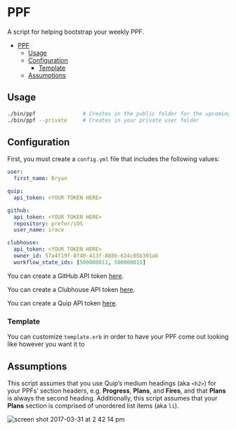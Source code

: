 # PPF

A script for helping bootstrap your weekly PPF.

- [PPF](#ppf)
	- [Usage](#usage)
	- [Configuration](#configuration)
		- [Template](#template)
	- [Assumptions](#assumptions)

## Usage

```bash
./bin/ppf               # Creates in the public folder for the upcoming week
./bin/ppf --private     # Creates in your private user folder
```

## Configuration

First, you must create a `config.yml` file that includes the following values:

```yaml
user:
  first_name: Bryan

quip:
  api_token: <YOUR TOKEN HERE>

github:
  api_token: <YOUR TOKEN HERE>
  repository: prefer/iOS
  user_name: irace

clubhouse:
  api_token: <YOUR TOKEN HERE>
  owner_id: 57a4f19f-8f40-413f-888b-624c05b391ab
  workflow_state_ids: [500000011, 500000015]
```

You can create a GitHub API token [here](https://github.com/settings/tokens).

You can create a Clubhouse API token [here](https://app.clubhouse.io/prefer/settings/account/api-tokens).

You can create a Quip API token [here](https://interface.quip.com/api/personal-token).

### Template

You can customize `template.erb` in order to have your PPF come out looking like however you want it to

## Assumptions

This script assumes that you use Quip’s medium headings (aka `<h2>`) for your PPFs’ section headers, e.g. **Progress**, **Plans**, and **Fires**, and that **Plans** is always the second heading. Additionally, this script assumes that your **Plans** section is comprised of unordered list items (aka `li`).

![screen shot 2017-03-31 at 2 42 14 pm](https://cloud.githubusercontent.com/assets/399560/24564698/ccc69bf2-1620-11e7-80b7-fc584130e7ee.png)
